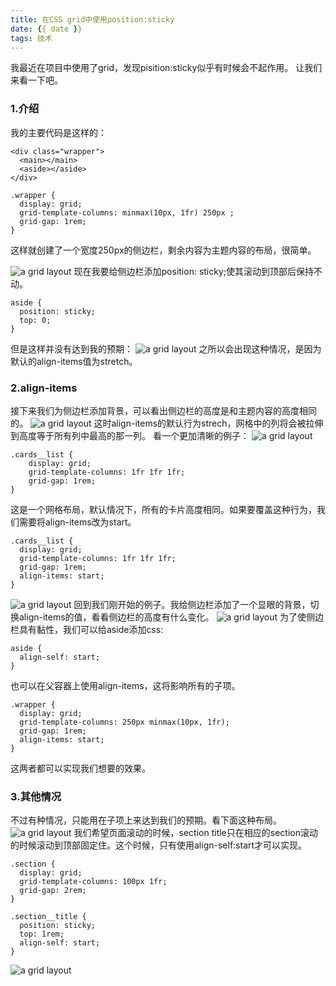 ```yaml
---
title: 在CSS grid中使用position:sticky
date: {{ date }}
tags: 技术
---
```

我最近在项目中使用了grid，发现pisition:sticky似乎有时候会不起作用。
让我们来看一下吧。
### 1.介绍
我的主要代码是这样的：
```
<div class="wrapper">
  <main></main>
  <aside></aside>
</div>
```
```
.wrapper {
  display: grid;
  grid-template-columns: minmax(10px, 1fr) 250px ;
  grid-gap: 1rem;
}
```
这样就创建了一个宽度250px的侧边栏，剩余内容为主题内容的布局，很简单。

![a grid layout](https://pic3.zhimg.com/80/v2-e3d57c47d3ba96184e30f5c824d490aa_720w.jpg "a grid layout")
现在我要给侧边栏添加position: sticky;使其滚动到顶部后保持不动。
```
aside {
  position: sticky;
  top: 0;
}
```
但是这样并没有达到我的预期：
![a grid layout](https://pic3.zhimg.com/v2-602cf35e122b5a2ac5c521afad90399e_b.webp "a grid layout")
之所以会出现这种情况，是因为默认的align-items值为stretch。
### 2.align-items
接下来我们为侧边栏添加背景，可以看出侧边栏的高度是和主题内容的高度相同的。
![a grid layout](https://pic3.zhimg.com/80/v2-76b8f66c0be345b8efa374c161b05c8a_720w.jpg "a grid layout")
这时align-items的默认行为strech，网格中的列将会被拉伸到高度等于所有列中最高的那一列。
看一个更加清晰的例子：
![a grid layout](https://pic1.zhimg.com/80/v2-8f70ecb7d1b2607b84b8a7cfb71f0b40_720w.jpg "a grid layout")
```
.cards__list {
    display: grid;
    grid-template-columns: 1fr 1fr 1fr;
    grid-gap: 1rem;
}
```
这是一个网格布局，默认情况下，所有的卡片高度相同。如果要覆盖这种行为，我们需要将align-items改为start。
```
.cards__list {
  display: grid;
  grid-template-columns: 1fr 1fr 1fr;
  grid-gap: 1rem;
  align-items: start;
}
```
![a grid layout](https://pic3.zhimg.com/80/v2-8026044cacc0d2a80d586cefd1dfb936_720w.jpg "a grid layout")
回到我们刚开始的例子。我给侧边栏添加了一个显眼的背景，切换align-items的值，看看侧边栏的高度有什么变化。
![a grid layout](https://pic3.zhimg.com/v2-cc56716b1bb83c621cebcb3aaa055cb2_b.webp "a grid layout")
为了使侧边栏具有黏性，我们可以给aside添加css:
```
aside {
  align-self: start;
}
```
也可以在父容器上使用align-items，这将影响所有的子项。
```
.wrapper {
  display: grid;
  grid-template-columns: 250px minmax(10px, 1fr);
  grid-gap: 1rem;
  align-items: start;
}
```
这两者都可以实现我们想要的效果。
### 3.其他情况
不过有种情况，只能用在子项上来达到我们的预期。看下面这种布局。
![a grid layout](https://pic1.zhimg.com/80/v2-042976cdb8fa5643fe36eeb19006b7b4_720w.jpg "a grid layout")
我们希望页面滚动的时候，section title只在相应的section滚动的时候滚动到顶部固定住。这个时候，只有使用align-self:start才可以实现。
```
.section {
  display: grid;
  grid-template-columns: 100px 1fr;
  grid-gap: 2rem;
}

.section__title {
  position: sticky;
  top: 1rem;
  align-self: start;
}
```
![a grid layout](https://pic3.zhimg.com/v2-7d06100d4def94ee82dcf7c3eb08e14e_b.webp "a grid layout")
